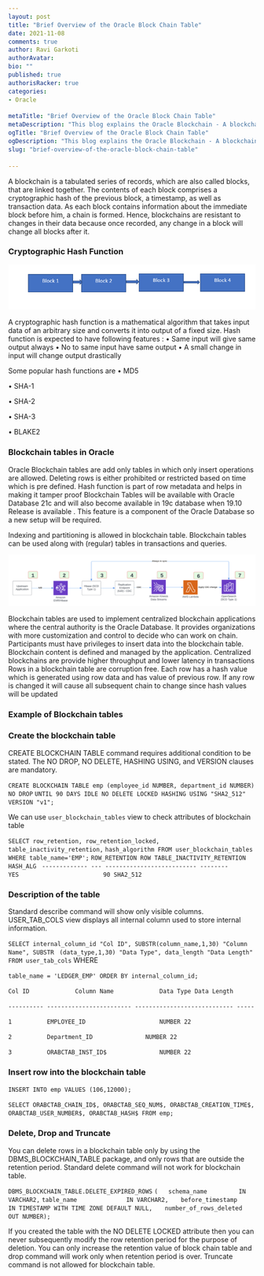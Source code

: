```yaml
---
layout: post
title: "Brief Overview of the Oracle Block Chain Table"
date: 2021-11-08
comments: true
author: Ravi Garkoti
authorAvatar: 
bio: ""
published: true
authorisRacker: true
categories: 
- Oracle

metaTitle: "Brief Overview of the Oracle Block Chain Table"
metaDescription: "This blog explains the Oracle Blockchain - A blockchain is a tabulated series of records, which are also called blocks, that are linked together. The contents of each block comprises a cryptographic hash of the previous block, a timestamp, as well as transaction data."
ogTitle: "Brief Overview of the Oracle Block Chain Table"
ogDescription: "This blog explains the Oracle Blockchain - A blockchain is a tabulated series of records, which are also called blocks, that are linked together. The contents of each block comprises a cryptographic hash of the previous block, a timestamp, as well as transaction data."
slug: "brief-overview-of-the-oracle-block-chain-table" 

---
```


A blockchain is a tabulated series of records, which are also called blocks, that are linked together. The contents of each block comprises a cryptographic hash of the previous block, a timestamp, as well as transaction data.
As each block contains information about the immediate block before him, a chain is formed. Hence, blockchains are resistant to changes in their data because once recorded, any change in a block will change all blocks after it.

<!--more-->

### Cryptographic Hash Function 

<img src=Picture1.png title="" alt="">

A cryptographic hash function is a mathematical algorithm that takes input data of an arbitrary size and converts it into output of a fixed size. 
Hash function is expected to have following features :
•	Same input will give same output always
•	No to same input have same output 
•	A small change in input will change output drastically

Some popular hash functions are 
•	MD5

•	SHA-1

•	SHA-2

•	SHA-3

•	BLAKE2

### Blockchain tables in Oracle
Oracle Blockchain tables are add only tables in which only insert operations are allowed. Deleting rows is either prohibited or restricted based on time which is pre defined. Hash function is part of  row metadata and helps in making it tamper proof
Blockchain Tables will be available with Oracle Database 21c and will also become available in 19c database when 19.10 Release is available .
This feature is a component of the Oracle Database so a new setup will be required.

Indexing and partitioning is allowed in blockchain table. 
Blockchain tables can be used along with (regular) tables in transactions and queries.

<img src=Picture2.png title="" alt="">

Blockchain tables are used to implement centralized blockchain applications where the central authority is the Oracle Database. It provides organizations with more customization and control to  decide who can work on chain. Participants must have privileges to insert data into the blockchain table. Blockchain content  is defined and managed by the application. Centralized blockchains are provide higher throughput and lower latency in transactions 
Rows in a blockchain table are corruption free. Each row has a hash value which is generated using row data and has value of previous row. If any row is changed it will cause all subsequent chain to change since hash values will be updated

### Example of Blockchain tables 

### Create the blockchain table 
CREATE BLOCKCHAIN TABLE command  requires additional condition to be stated. The NO DROP, NO DELETE, HASHING USING, and VERSION clauses are mandatory.

`CREATE BLOCKCHAIN TABLE emp (employee_id NUMBER, department_id NUMBER) NO DROP` `UNTIL 90 DAYS IDLE NO DELETE LOCKED HASHING USING "SHA2_512" VERSION "v1";`

We can use `user_blockchain_tables` view to check attributes of blockchain table

`SELECT row_retention, row_retention_locked, table_inactivity_retention,` `hash_algorithm FROM user_blockchain_tables WHERE table_name='EMP';` 
`ROW_RETENTION ROW TABLE_INACTIVITY_RETENTION HASH_ALG `
`------------- --- -------------------------- --------` 
`               YES                        90 SHA2_512`

### Description of the table

Standard describe command will show only visible columns. USER_TAB_COLS view displays all internal column used to store internal information.

`SELECT internal_column_id "Col ID", SUBSTR(column_name,1,30) "Column Name", SUBSTR`
` (data_type,1,30) "Data Type", data_length "Data Length" FROM user_tab_cols` WHERE 

`table_name = 'LEDGER_EMP' ORDER BY internal_column_id;` 

`Col ID 			Column Name    			Data Type Data Length `

`---------- ------------------------ ---------------------------- -----` 

`1 			EMPLOYEE_ID 					NUMBER 22 `

`2 			Department_ID 				NUMBER 22` 

`3 			ORABCTAB_INST_ID$ 				NUMBER 22`

### Insert row into the blockchain table

`INSERT INTO emp VALUES (106,12000);`

`SELECT ORABCTAB_CHAIN_ID$, ORABCTAB_SEQ_NUM$, ORABCTAB_CREATION_TIME$,`
`ORABCTAB_USER_NUMBER$, ORABCTAB_HASH$ FROM emp;`

### Delete, Drop and Truncate
You can delete rows in a blockchain table only by using the DBMS_BLOCKCHAIN_TABLE package, and only rows that are outside the retention period. Standard delete command will not work for blockchain table.

`DBMS_BLOCKCHAIN_TABLE.DELETE_EXPIRED_ROWS`
`(   schema_name 		 IN VARCHAR2,`
`table_name 	         IN VARCHAR2,` 
`   before_timestamp 	   IN TIMESTAMP WITH TIME ZONE DEFAULT NULL,`
`   number_of_rows_deleted     OUT NUMBER);`

If you created the table with the NO DELETE LOCKED attribute then you can never subsequently modify the row retention period for the purpose of deletion. 
You can only increase the retention value of block chain table and drop command will work only when retention period is over. 
Truncate command is not allowed for blockchain table.


